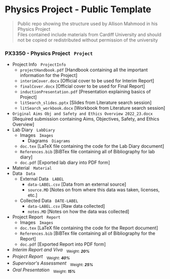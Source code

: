 # Physics Project - Public Template
  
  
> Public repo showing the structure used by Allison Mahmood in his Physics Project  
> Files contained include materials from Cardiff University and should not be copied or redistributed without permission of the university
  
### __PX3350__ - Physics Project &nbsp;  `Project`  
  
  - Project Info  &nbsp;  `ProjectInfo`  
      - `projectHandbook.pdf` [Handbook containing all the important information for the Project]  
      - `interimCover.docx` [Official cover to be used for Interim Report]  
      - `finalCover.docx` [Official cover to be used for Final Report]  
      - `inductionPresentation.pdf` [Presentation explaining basics of Project]  
      - `litSearch_slides.pptx` [Slides from Literature search session]  
      - `litSearch_workbook.docx` [Workbook from Literature search session]  
  - `Original Aims Obj and Safety and Ethics Overview 2022_23.docx` [Required submission containing Aims, Objectives, Safety, and Ethics Overview]  
  - Lab Diary &nbsp;  `LabDiary`  
      - Images  &nbsp;  `Images`  
          - Diagrams  &nbsp;  `Diagrams`
      - `doc.tex`  [LaTeX file containing the code for the Lab Diary document]  
      - `References.bib` [BiBTex file containing all of Bibliography for lab diary]  
      - `doc.pdf` [Exported lab diary into PDF form]  
  - Material &nbsp;  `Material`
  - Data &nbsp;  `Data`
      - External Data &nbsp;  `LABEL`
          - `data-LABEL.csv` [Data from an external source]
          - `source.MD` [Notes on from where this data was taken, licenses, etc.]
      - Collected Data &nbsp; `DATE-LABEL`
          - `data-LABEL.csv` [Raw data collected]
          - `notes.MD` [Notes on how the data was collected]
  - Project Report &nbsp;  `Report`  
      - Images  &nbsp;  `Images`  
      - `doc.tex`  [LaTeX file containing the code for the Report document]  
      - `References.bib` [BiBTex file containing all of Bibliography for the Report]  
      - `doc.pdf` [Exported Report into PDF form]  
  - *Interim Report and Viva* &nbsp;  <sub>Weight: ***20%***</sub>  
  - *Project Report* &nbsp;  <sub>Weight: ***40%***</sub>  
  - *Supervisor's Assessment* &nbsp;  <sub>Weight: ***25%***</sub>  
  - *Oral Presentation* &nbsp;  <sub>Weight: ***15%***</sub>  